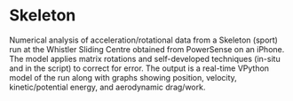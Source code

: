 # Skeleton

Numerical analysis of acceleration/rotational data from a Skeleton (sport) run at the Whistler Sliding Centre obtained from PowerSense on an iPhone. The model applies matrix rotations and self-developed techniques (in-situ and in the script) to correct for error. The output is a real-time VPython model of the run along with graphs showing position, velocity, kinetic/potential energy, and aerodynamic drag/work.
